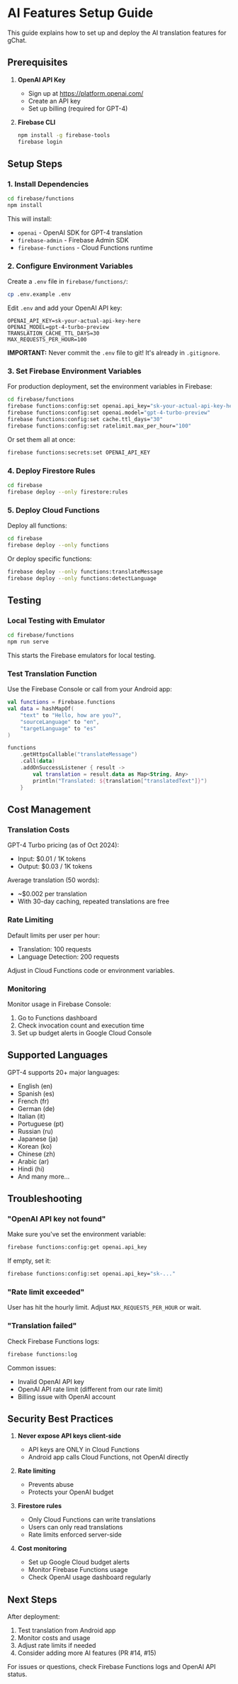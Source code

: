 # AI Features Setup Guide

This guide explains how to set up and deploy the AI translation features for gChat.

## Prerequisites

1. **OpenAI API Key**
   - Sign up at https://platform.openai.com/
   - Create an API key
   - Set up billing (required for GPT-4)

2. **Firebase CLI**
   ```bash
   npm install -g firebase-tools
   firebase login
   ```

## Setup Steps

### 1. Install Dependencies

```bash
cd firebase/functions
npm install
```

This will install:
- `openai` - OpenAI SDK for GPT-4 translation
- `firebase-admin` - Firebase Admin SDK
- `firebase-functions` - Cloud Functions runtime

### 2. Configure Environment Variables

Create a `.env` file in `firebase/functions/`:

```bash
cp .env.example .env
```

Edit `.env` and add your OpenAI API key:

```env
OPENAI_API_KEY=sk-your-actual-api-key-here
OPENAI_MODEL=gpt-4-turbo-preview
TRANSLATION_CACHE_TTL_DAYS=30
MAX_REQUESTS_PER_HOUR=100
```

**IMPORTANT:** Never commit the `.env` file to git! It's already in `.gitignore`.

### 3. Set Firebase Environment Variables

For production deployment, set the environment variables in Firebase:

```bash
cd firebase/functions
firebase functions:config:set openai.api_key="sk-your-actual-api-key-here"
firebase functions:config:set openai.model="gpt-4-turbo-preview"
firebase functions:config:set cache.ttl_days="30"
firebase functions:config:set ratelimit.max_per_hour="100"
```

Or set them all at once:

```bash
firebase functions:secrets:set OPENAI_API_KEY
```

### 4. Deploy Firestore Rules

```bash
cd firebase
firebase deploy --only firestore:rules
```

### 5. Deploy Cloud Functions

Deploy all functions:

```bash
cd firebase
firebase deploy --only functions
```

Or deploy specific functions:

```bash
firebase deploy --only functions:translateMessage
firebase deploy --only functions:detectLanguage
```

## Testing

### Local Testing with Emulator

```bash
cd firebase/functions
npm run serve
```

This starts the Firebase emulators for local testing.

### Test Translation Function

Use the Firebase Console or call from your Android app:

```kotlin
val functions = Firebase.functions
val data = hashMapOf(
    "text" to "Hello, how are you?",
    "sourceLanguage" to "en",
    "targetLanguage" to "es"
)

functions
    .getHttpsCallable("translateMessage")
    .call(data)
    .addOnSuccessListener { result ->
        val translation = result.data as Map<String, Any>
        println("Translated: ${translation["translatedText"]}")
    }
```

## Cost Management

### Translation Costs

GPT-4 Turbo pricing (as of Oct 2024):
- Input: $0.01 / 1K tokens
- Output: $0.03 / 1K tokens

Average translation (50 words):
- ~$0.002 per translation
- With 30-day caching, repeated translations are free

### Rate Limiting

Default limits per user per hour:
- Translation: 100 requests
- Language Detection: 200 requests

Adjust in Cloud Functions code or environment variables.

### Monitoring

Monitor usage in Firebase Console:
1. Go to Functions dashboard
2. Check invocation count and execution time
3. Set up budget alerts in Google Cloud Console

## Supported Languages

GPT-4 supports 20+ major languages:
- English (en)
- Spanish (es)
- French (fr)
- German (de)
- Italian (it)
- Portuguese (pt)
- Russian (ru)
- Japanese (ja)
- Korean (ko)
- Chinese (zh)
- Arabic (ar)
- Hindi (hi)
- And many more...

## Troubleshooting

### "OpenAI API key not found"

Make sure you've set the environment variable:
```bash
firebase functions:config:get openai.api_key
```

If empty, set it:
```bash
firebase functions:config:set openai.api_key="sk-..."
```

### "Rate limit exceeded"

User has hit the hourly limit. Adjust `MAX_REQUESTS_PER_HOUR` or wait.

### "Translation failed"

Check Firebase Functions logs:
```bash
firebase functions:log
```

Common issues:
- Invalid OpenAI API key
- OpenAI API rate limit (different from our rate limit)
- Billing issue with OpenAI account

## Security Best Practices

1. **Never expose API keys client-side**
   - API keys are ONLY in Cloud Functions
   - Android app calls Cloud Functions, not OpenAI directly

2. **Rate limiting**
   - Prevents abuse
   - Protects your OpenAI budget

3. **Firestore rules**
   - Only Cloud Functions can write translations
   - Users can only read translations
   - Rate limits enforced server-side

4. **Cost monitoring**
   - Set up Google Cloud budget alerts
   - Monitor Firebase Functions usage
   - Check OpenAI usage dashboard regularly

## Next Steps

After deployment:
1. Test translation from Android app
2. Monitor costs and usage
3. Adjust rate limits if needed
4. Consider adding more AI features (PR #14, #15)

For issues or questions, check Firebase Functions logs and OpenAI API status.

